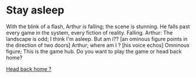 # Stay asleep
With the blink of a flash, Arthur is falling; the scene is stunning. He falls past every game in the system, every fiction of reality. Falling.
Arthur: The landscape is odd; I think I'm asleep. But am i?? [an ominous figure points in the direction of two doors]
Arthur; where am I ?
[his voice echos]
Omninous figure; This is the game hub.
Do you want to play the game or head back home?

[Head back home ?](Go-home.md)
